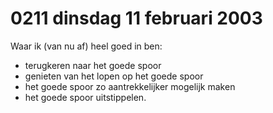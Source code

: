 # 0211 dinsdag 11 februari 2003
Waar ik (van nu af) heel goed in ben:

- terugkeren naar het goede spoor
- genieten van het lopen op het goede spoor
- het goede spoor zo aantrekkelijker mogelijk maken
- het goede spoor uitstippelen.